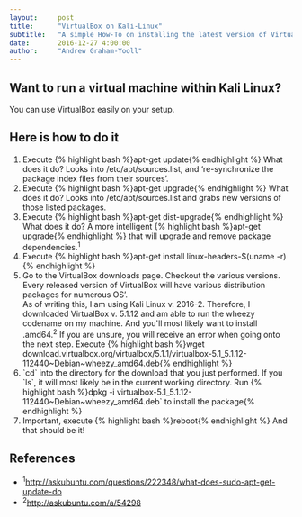 ```yaml
---
layout:     post
title:      "VirtualBox on Kali-Linux"
subtitle:   "A simple How-To on installing the latest version of VirtualBox on your Kali Linux OS"
date:       2016-12-27 4:00:00
author:     "Andrew Graham-Yooll"
---
```


<h2 class="section-heading">Want to run a virtual machine within Kali Linux?</h2>

<p>You can use VirtualBox easily on your setup.</p>

<h2 class="section-heading">Here is how to do it</h2>

<ol>
	<li>Execute {% highlight bash %}apt-get update{% endhighlight %} What does it do? Looks into /etc/apt/sources.list, and ‘re-synchronize the package index files from their sources’.</li>
	<li>Execute {% highlight bash %}apt-get upgrade{% endhighlight %} What does it do? Looks into /etc/apt/sources.list and grabs new versions of those listed packages.</li>
	<li>Execute {% highlight bash %}apt-get dist-upgrade{% endhighlight %} What does it do? A more intelligent {% highlight bash %}apt-get upgrade{% endhighlight %} that will upgrade and remove package dependencies.<sup>1</sup></li>
	<li>Execute {% highlight bash %}apt-get install linux-headers-$(uname -r){% endhighlight %}</li>
	<li>Go to the VirtualBox downloads page. Checkout the various versions.  Every released version of VirtualBox will have various distribution packages for numerous OS’. <br>As of writing this, I am using Kali Linux v. 2016-2. Therefore, I downloaded VirtualBox v. 5.1.12 and am able to run the wheezy codename on my machine. And you'll most likely want to install .amd64.<sup>2</sup> If you are unsure, you will receive an error when going onto the next step. Execute {% highlight bash %}wget download.virtualbox.org/virtualbox/5.1.1/virtualbox-5.1_5.1.12-112440~Debian~wheezy_amd64.deb{% endhighlight %} 
	</li>
	<li>`cd` into the directory for the download that you just performed.  If you `ls`, it will most likely be in the current working directory. Run  {% highlight bash %}dpkg -i virtualbox-5.1_5.1.12-112440~Debian~wheezy_amd64.deb` to install the package{% endhighlight %}</li>
	<li>Important, execute {% highlight bash %}reboot{% endhighlight %} And that should be it! </li>
</ol>

<h2 class="section-heading">References</h2>
<ul>
	<li>
		<sup>1</sup><a href="http://askubuntu.com/questions/222348/what-does-sudo-apt-get-update-do">http://askubuntu.com/questions/222348/what-does-sudo-apt-get-update-do</a>
	</li>
	<li>
		<sup>2</sup><a href="http://askubuntu.com/a/54298">http://askubuntu.com/a/54298</a>
	</li>
</ul>
